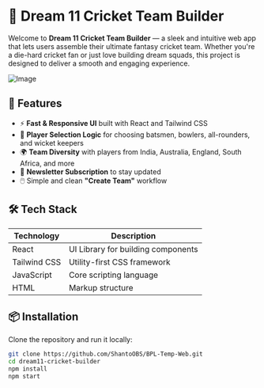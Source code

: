 # 🏏 Dream 11 Cricket Team Builder

Welcome to **Dream 11 Cricket Team Builder** — a sleek and intuitive web app that lets users assemble their ultimate fantasy cricket team. Whether you're a die-hard cricket fan or just love building dream squads, this project is designed to deliver a smooth and engaging experience.

![Image](https://github.com/user-attachments/assets/a7d0a813-fb5a-4c52-a5cb-13fcb3ad7b8a)

## 🚀 Features

- ⚡ **Fast & Responsive UI** built with React and Tailwind CSS
- 🧠 **Player Selection Logic** for choosing batsmen, bowlers, all-rounders, and wicket keepers
- 🌍 **Team Diversity** with players from India, Australia, England, South Africa, and more
- 📩 **Newsletter Subscription** to stay updated
- 🖱️ Simple and clean **"Create Team"** workflow

## 🛠️ Tech Stack

| Technology     | Description                          |
|----------------|--------------------------------------|
| React          | UI Library for building components   |
| Tailwind CSS   | Utility-first CSS framework          |
| JavaScript     | Core scripting language              |
| HTML           | Markup structure                     |



## 📦 Installation

Clone the repository and run it locally:

```bash
git clone https://github.com/ShantoOBS/BPL-Temp-Web.git
cd dream11-cricket-builder
npm install
npm start
